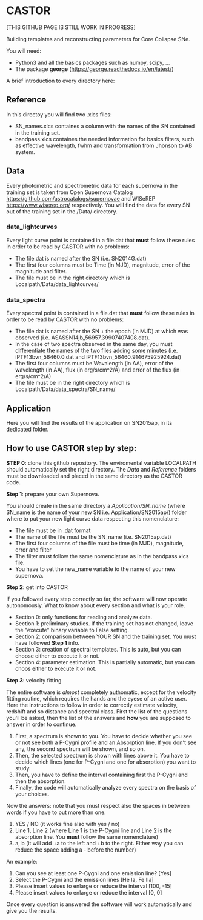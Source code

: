 # CASTOR

[THIS GITHUB PAGE IS STILL WORK IN PROGRESS]

Building templates and reconstructing parameters for Core Collapse SNe. 

You will need: 
- Python3 and all the basics packages such as numpy, scipy, ...
- The package **george** (https://george.readthedocs.io/en/latest/)

A brief introduction to every directory here:

## Reference

In this directoy you will find two .xlcs files:
- SN_names.xlcs containes a column with the names of the SN contained in the training set.
- bandpass.xlcs containes the needed information for basics filters, such as effective wavelength, fwhm and transformation from Jhonson to AB system.
  

## Data

Every photometric and spectrometric data for each supernova in the training set is taken from Open Supernova Catalog https://github.com/astrocatalogs/supernovae and WISeREP https://www.wiserep.org/ respectively. You will find the data for every SN out of the training set in the /Data/ directory. 

### data_lightcurves

Every light curve point is contained in a file.dat that **must** follow these rules in order to be read by CASTOR with no problems: 
- The file.dat is named after the SN (i.e. SN2014G.dat)
- The first four columns must be Time (in MJD), magnitude, error of the magnitude and filter.
- The file must be in the right directory which is Localpath/Data/data_lightcurves/

### data_spectra

Every spectral point is contained in a file.dat that **must** follow these rules in order to be read by CASTOR with no problems: 
- The file.dat is named after the SN + the epoch (in MJD) at which was observed (i.e. ASASSN14jb_56957.39907407408.dat).
- In the case of two spectra observed in the same day, you must differentiate the names of the two files adding some minutes (i.e. iPTF13bvn_56460.0.dat and iPTF13bvn_56460.914675925924.dat)
- The first four columns must be Wavalength (in AA), error of the wavelength (in AA), flux (in erg/s/cm^2/A) and error of the flux (in erg/s/cm^2/A)
- The file must be in the right directory which is Localpath/Data/data_spectra/SN_name/

## Application

Here you will find the results of the application on SN2015ap, in its dedicated folder. 

## How to use CASTOR step by step: 

**STEP 0**: clone this github repository. The enviromental variable LOCALPATH should automatically set the right directory. The *Data* and *Reference* folders must be downloaded and placed in the same directory as the CASTOR code. 

**Step 1**: prepare your own Supernova. 

You should create in the same directory a *Application/SN_name* (where SN_name is the name of your new SN i.e. Application/SN2015ap/) folder where to put your new light curve data respecting this nomenclature: 
- The file must be in .dat format
- The name of the file must be the SN_name (i.e. SN2015ap.dat)
- The first four columns of the file must be time (in MJD), magnitude, error and filter
- The filter must follow the same nomenclature as in the bandpass.xlcs file.
- You have to set the new_name variable to the name of your new supernova.

**Step 2**: get into CASTOR  

If you followed every step correctly so far, the software will now operate autonomously. What to know about every section and what is your role. 
- Section 0: only functions for reading and analyze data. 
- Section 1: preliminary studies. If the training set has not changed, leave the "execute" binary variable to False setting.
- Section 2: comparison between YOUR SN and the training set. You must have followed **Step 1** info.
- Section 3: creation of spectral templates. This is auto, but you can choose either to execute it or not.
- Section 4: parameter estimation. This is partially automatic, but you can choos either to execute it or not.

**Step 3**: velocity fitting 

The entire software is *almost* completely authomatic, except for the velocity fitting routine, which requires the hands and the eyese of an active user. 
Here the instructions to follow in order to correctly estimate velocity, redshift and so distance and spectral class. First the list of the questions you'll be asked, then the list of the answers and **how** you are supposed to answer in order to continue. 

1. First, a spectrum is shown to you. You have to decide whether you see or not see both a P-Cygni profile and an Absorption line. If you don't see any, the second spectrum will be shown, and so on. 
2. Then, the selected spectrum is shown with lines above it. You have to decide which lines (one for P-Cygni and one for absorption) you want to study.
3. Then, you have to define the interval containing first the P-Cygni and then the absorption.
4. Finally, the code will automatically analyze every spectra on the basis of your choices. 

Now the answers: note that you must respect also the spaces in between words if you have to put more than one. 

1. YES / NO (it works fine also with yes / no)
2. Line 1, Line 2 (where Line 1 is the P-Cygni line and Line 2 is the absorption line. You **must** follow the same nomenclature)
3. a, b (it will add +a to the left and +b to the right. Either way you can reduce the space adding a - before the number)

An example: 
1. Can you see at least one P-Cygni and one emission line? [Yes]
2. Select the P-Cygni and the emission lines [He Ia, Fe IIa]
3. Please insert values to enlarge or reduce the interval [100, -15]
4. Please insert values to enlarge or reduce the interval [0, 0]


Once every question is answered the software will work automatically and give you the results. 




